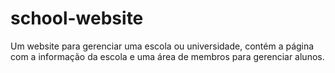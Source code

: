 # school-website
Um website para gerenciar uma escola ou universidade, contém a página com a informação da escola e uma área de membros para gerenciar alunos.
